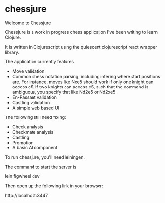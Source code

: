 # chessjure

Welcome to Chessjure

Chessjure is a work in progress chess application I've been writing to learn Clojure. 

It is written in Clojurescript using the quiescent clojurescript react wrapper library. 

The application currently features 
* Move validation
* Common chess notation parsing, including infering where start positions are. For instance, moves like Nxe5 should work if only one knight can access e5. If two knights can access e5, such that the command is ambiguous, you specify that like Nd2e5 or Nd2xe5
* En-Passant validation
* Castling validation
* A simple web based UI

The following still need fixing:

* Check analysis
* Checkmate analysis
* Castling
* Promotion
* A basic AI component

To run chessjure, you'll need leiningen. 

The command to start the server is

lein figwheel dev

Then open up the following link in your browser:

http://localhost:3447
